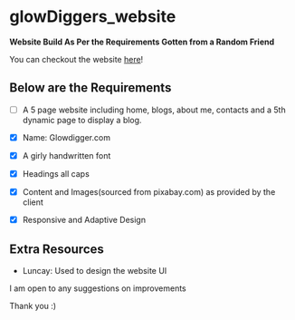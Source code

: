 # glowDiggers_website

**Website Build As Per the Requirements Gotten from a Random Friend**

You can checkout the website [here](https://ryankoech.github.io/glowDiggers_website/index.html)!


## Below are the Requirements

  - [ ] A 5 page website including home, blogs, about me, contacts and a 5th dynamic page to display a blog.
  - [x] Name: Glowdigger.com
  - [x] A girly handwritten font
  - [x] Headings all caps
  - [x] Content and Images(sourced from pixabay.com) as provided by the client
  - [x] Responsive and Adaptive Design


## Extra Resources
  - Luncay: Used to design the website UI

I am open to any suggestions on improvements

Thank you :)
  

  

